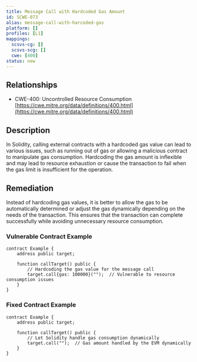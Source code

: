 ```yaml
---
title: Message Call with Hardcoded Gas Amount
id: SCWE-073
alias: message-call-with-harcoded-gas
platform: []
profiles: [L1]
mappings:
  scsvs-cg: []
  scsvs-scg: []
  cwe: [400]
status: new
---
```


## Relationships  
- CWE-400: Uncontrolled Resource Consumption  
  [https://cwe.mitre.org/data/definitions/400.html](https://cwe.mitre.org/data/definitions/400.html)  

## Description
In Solidity, calling external contracts with a hardcoded gas value can lead to various issues, such as running out of gas or allowing a malicious contract to manipulate gas consumption. Hardcoding the gas amount is inflexible and may lead to resource exhaustion or cause the transaction to fail when the gas limit is insufficient for the operation.

## Remediation
Instead of hardcoding gas values, it is better to allow the gas to be automatically determined or adjust the gas dynamically depending on the needs of the transaction. This ensures that the transaction can complete successfully while avoiding unnecessary resource consumption.

### Vulnerable Contract Example
```solidity
contract Example {
    address public target;

    function callTarget() public {
        // Hardcoding the gas value for the message call
        target.call{gas: 100000}("");  // Vulnerable to resource consumption issues
    }
}
```

### Fixed Contract Example
```solidity
contract Example {
    address public target;

    function callTarget() public {
        // Let Solidity handle gas consumption dynamically
        target.call("");  // Gas amount handled by the EVM dynamically
    }
}
```